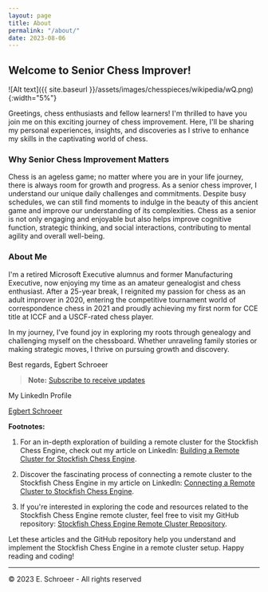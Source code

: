 ```yaml
---
layout: page
title: About
permalink: "/about/"
date: 2023-08-06
---
```

<script src="https://platform.linkedin.com/badges/js/profile.js" async defer type="text/javascript"></script>

## Welcome to Senior Chess Improver!

![Alt text]({{ site.baseurl }}/assets/images/chesspieces/wikipedia/wQ.png){:width="5%"}

Greetings, chess enthusiasts and fellow learners! I'm thrilled to have you join me on this exciting journey of chess improvement. Here, I'll be sharing my personal experiences, insights, and discoveries as I strive to enhance my skills in the captivating world of chess.

### Why Senior Chess Improvement Matters

Chess is an ageless game; no matter where you are in your life journey, there is always room for growth and progress. As a senior chess improver, I understand our unique daily challenges and commitments. Despite busy schedules, we can still find moments to indulge in the beauty of this ancient game and improve our understanding of its complexities.
Chess as a senior is not only engaging and enjoyable but also helps improve cognitive function, strategic thinking, and social interactions, contributing to mental agility and overall well-being.

### About Me

I'm a retired Microsoft Executive alumnus and former Manufacturing Executive, now enjoying my time as an amateur genealogist and chess enthusiast. After a 25-year break, I reignited my passion for chess as an adult improver in 2020, entering the competitive tournament world of correspondence chess in 2021 and proudly achieving my first norm for CCE title at ICCF and a USCF-rated chess player.

In my journey, I've found joy in exploring my roots through genealogy and challenging myself on the chessboard. Whether unraveling family stories or making strategic moves, I thrive on pursuing growth and discovery.

Best regards,
Egbert Schroeer

> **Note:** [Subscribe to receive updates](https://follow.it/senior-chess-improver?leanpub)

My LinkedIn Profile

<div class="badge-base LI-profile-badge" data-locale="de_DE" data-size="medium" data-theme="light" data-type="VERTICAL" data-vanity="egbert-schroeer" data-version="v1">
  <a class="badge-base__link LI-simple-link" href="https://www.linkedin.com/in/egbert-schroeer?trk=profile-badge">Egbert Schroeer</a>
</div>

**Footnotes:**

1. For an in-depth exploration of building a remote cluster for the Stockfish Chess Engine, check out my article on LinkedIn: [Building a Remote Cluster for Stockfish Chess Engine](https://www.linkedin.com/pulse/building-remote-cluster-stockfish-chess-engine-egbert-schr%C3%B6er/).

2. Discover the fascinating process of connecting a remote cluster to the Stockfish Chess Engine in my article on LinkedIn: [Connecting a Remote Cluster to Stockfish Chess Engine](https://www.linkedin.com/pulse/connecting-remote-cluster-stockfish-chess-engine-egbert-schr%C3%B6er/).

3. If you're interested in exploring the code and resources related to the Stockfish Chess Engine remote cluster, feel free to visit my GitHub repository: [Stockfish Chess Engine Remote Cluster Repository](https://github.com/Egbert-Azure/stockfish-cluster).

Let these articles and the GitHub repository help you understand and implement the Stockfish Chess Engine in a remote cluster setup. Happy reading and coding!

---

&copy; 2023 E. Schroeer - All rights reserved

